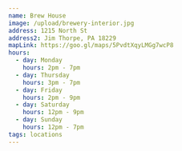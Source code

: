 ```yaml
---
name: Brew House
image: /upload/brewery-interior.jpg
address: 1215 North St
address2: Jim Thorpe, PA 18229
mapLink: https://goo.gl/maps/5PvdtXqyLMGg7wcP8
hours:
  - day: Monday
    hours: 2pm - 7pm
  - day: Thursday
    hours: 3pm - 7pm
  - day: Friday
    hours: 2pm - 9pm
  - day: Saturday
    hours: 12pm - 9pm
  - day: Sunday
    hours: 12pm - 7pm
tags: locations
---
```


